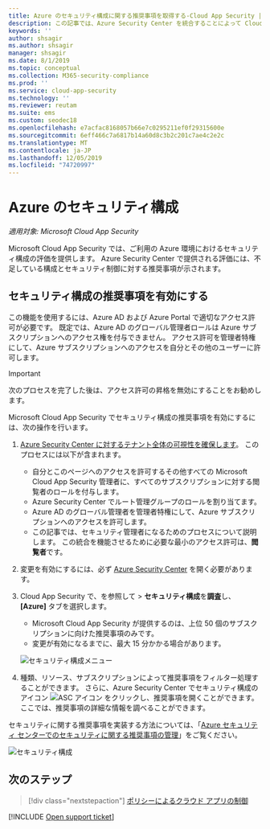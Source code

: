 ```yaml
---
title: Azure のセキュリティ構成に関する推奨事項を取得する-Cloud App Security |Microsoft Docs
description: この記事では、Azure Security Center を統合することによって Cloud App Security で セキュリティ構成の推奨事項を取得する方法について説明します。
keywords: ''
author: shsagir
ms.author: shsagir
manager: shsagir
ms.date: 8/1/2019
ms.topic: conceptual
ms.collection: M365-security-compliance
ms.prod: ''
ms.service: cloud-app-security
ms.technology: ''
ms.reviewer: reutam
ms.suite: ems
ms.custom: seodec18
ms.openlocfilehash: e7acfac8168057b66e7c0295211ef0f29315600e
ms.sourcegitcommit: 6eff466c7a6817b14a60d8c3b2c201c7ae4c2e2c
ms.translationtype: MT
ms.contentlocale: ja-JP
ms.lasthandoff: 12/05/2019
ms.locfileid: "74720997"
---
```

# <a name="security-configuration-for-azure"></a>Azure のセキュリティ構成

*適用対象: Microsoft Cloud App Security*

Microsoft Cloud App Security では、ご利用の Azure 環境におけるセキュリティ構成の評価を提供します。 Azure Security Center で提供される評価には、不足している構成とセキュリティ制御に対する推奨事項が示されます。

## <a name="enable-security-configuration-recommendations"></a>セキュリティ構成の推奨事項を有効にする

この機能を使用するには、Azure AD および Azure Portal で適切なアクセス許可が必要です。 既定では、Azure AD のグローバル管理者ロールは Azure サブスクリプションへのアクセス権を付与できません。 アクセス許可を管理者特権にして、Azure サブスクリプションへのアクセスを自分とその他のユーザーに許可します。

> [!IMPORTANT]
> 次のプロセスを完了した後は、アクセス許可の昇格を無効にすることをお勧めします。

Microsoft Cloud App Security でセキュリティ構成の推奨事項を有効にするには、次の操作を行います。

1. <a href="https://docs.microsoft.com/azure/security-center/security-center-management-groups" target="_blank">Azure Security Center に対するテナント全体の可視性を確保します</a>。 このプロセスには以下が含まれます。

    - 自分とこのページへのアクセスを許可するその他すべての Microsoft Cloud App Security 管理者に、すべてのサブスクリプションに対する閲覧者のロールを付与します。
    - Azure Security Center でルート管理グループのロールを割り当てます。
    - Azure AD のグローバル管理者を管理者特権にして、Azure サブスクリプションへのアクセスを許可します。
    - この記事では、セキュリティ管理者になるためのプロセスについて説明します。 この統合を機能させるために必要な最小のアクセス許可は、**閲覧者**です。

1. 変更を有効にするには、必ず <a href="https://ms.portal.azure.com/#blade/Microsoft_Azure_Security/SecurityMenuBlade/0" target="_blank">Azure Security Center</a> を開く必要があります。

1. Cloud App Security で、を参照して > **セキュリティ構成**を**調査**し、 **[Azure]** タブを選択します。

    - Microsoft Cloud App Security が提供するのは、上位 50 個のサブスクリプションに向けた推奨事項のみです。
    - 変更が有効になるまでに、最大 15 分かかる場合があります。

    ![セキュリティ構成メニュー](media/security-configuration-menu.png)

1. 種類、リソース、サブスクリプションによって推奨事項をフィルター処理することができます。 さらに、Azure Security Center でセキュリティ構成のアイコン ![ASC アイコン](media/asc-icon.png) をクリックし、推奨事項を開くことができます。ここでは、推奨事項の詳細な情報を調べることができます。

セキュリティに関する推奨事項を実装する方法については、「[Azure セキュリティ センターでのセキュリティに関する推奨事項の管理](https://docs.microsoft.com/azure/security-center/security-center-recommendations)」をご覧ください。

![セキュリティ構成](media/security-configuration-azure.png)

## <a name="next-steps"></a>次のステップ

> [!div class="nextstepaction"]
> [ポリシーによるクラウド アプリの制御](control-cloud-apps-with-policies.md)

[!INCLUDE [Open support ticket](includes/support.md)]
